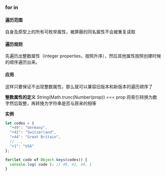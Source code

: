 ### for in
#### 遍历范围
自身及原型上的所有可枚举属性，被屏蔽的同名属性不会被重复读取
#### 遍历规则
先遍历出整数属性（integer properties，按照升序），然后其他属性按照创建时候的顺序遍历出来。

#### 应用
这样只要保证不出现整数属性，那么就可以兼容旧版本和新版本的遍历顺序了

**整数属性的定义**
String(Math.trunc(Number(prop)) === prop
将索引转换为数字然后取整，再转换为字符串是否与原来的相等

**实例**
```js
let codes = {
  "+49": "Germany",
  "+41": "Switzerland",
  "+44": "Great Britain",
  // ..,
  "+1": "USA"
};

for(let code of Object.keys(codes)) {
  console.log( code ); // 49, 41, 44, 1
}
```